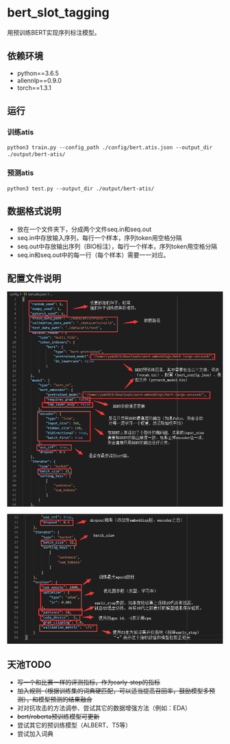 # bert_slot_tagging
用预训练BERT实现序列标注模型。

## 依赖环境
- python==3.6.5
- allennlp==0.9.0
- torch==1.3.1

## 运行

### 训练atis
```
python3 train.py --config_path ./config/bert.atis.json --output_dir ./output/bert-atis/
```

### 预测atis
```
python3 test.py --output_dir ./output/bert-atis/
```

## 数据格式说明

- 放在一个文件夹下，分成两个文件seq.in和seq.out
- seq.in中存放输入序列，每行一个样本，序列token用空格分隔
- seq.out中存放输出序列（BIO标注），每行一个样本，序列token用空格分隔
- seq.in和seq.out中的每一行（每个样本）需要一一对应。

## 配置文件说明

![配置说明1](https://raw.githubusercontent.com/yym6472/ImagesForPicGo/master/20200325163112.png)

![配置说明2](https://raw.githubusercontent.com/yym6472/ImagesForPicGo/master/%24VN%6068PRW7LA%7DFZOPLFB4QJ.png)

## 天池TODO

- ~~写一个和比赛一样的评测指标，作为early-stop的指标~~
- ~~加入规则（根据训练集的词典硬匹配，可以适当提高召回率，鼓励模型多预测），和模型预测的结果融合~~
- 对对抗攻击的方法调参、尝试其它的数据增强方法（例如：EDA）
- ~~bert/roberta预训练模型可更新~~
- 尝试其它的预训练模型（ALBERT、T5等）
- 尝试加入词典